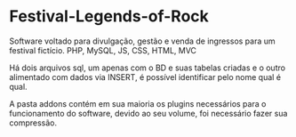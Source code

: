# Festival-Legends-of-Rock
Software voltado para divulgação, gestão e venda de ingressos para um festival fictício.
PHP, MySQL, JS, CSS, HTML, MVC

Há dois arquivos sql, um apenas com o BD e suas tabelas criadas e o outro alimentado com dados via INSERT, é possível identificar pelo nome qual é qual.

A pasta addons contém em sua maioria os plugins necessários para o funcionamento do software, devido ao seu volume, foi necessário fazer sua compressão.
